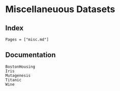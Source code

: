 # Miscellaneuous Datasets

## Index

```@index
Pages = ["misc.md"]
```

## Documentation

```@docs
BostonHousing
Iris
Mutagenesis
Titanic
Wine
```
